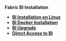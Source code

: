 <strong>Fabric BI Installation<strong>

<ul>      
<li><a href="/articles/98_maintenance_and_operational/BI_Installation/01_BI_Installation_on_Linux.md">BI Installation on Linux</a></li>
<li><a href="/articles/98_maintenance_and_operational/BI_Installation/02_BI_Docker_Installation.md">BI Docker Installation</a></li>
<li><a href="/articles/98_maintenance_and_operational/BI_Installation/03_BI_Upgrade.md">BI Upgrade</a></li>
<li><a href="/articles/98_maintenance_and_operational/BI_Installation/04_direct_access_BI.md">Direct Access to BI</a></li>
	
</ul>
